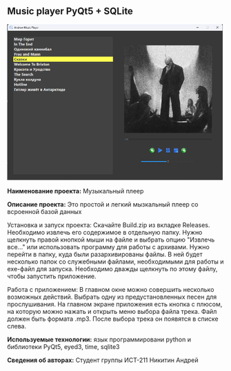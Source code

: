 ## Music player PyQt5 + SQLite
<img src="https://github.com/DushaHrusha/Music-player/raw/v6/Music-player.png" width="500">

<b>Наименование проекта:</b> Музыкальный плеер

<b>Описание проекта:</b> Это простой и легкий мызкальный плеер со всроенной базой данных

Установка и запуск проекта: Скачайте Build.zip из вкладке Releases. Необходимо извлечь его содержимое в отдельную папку. Нужно щелкнуть правой кнопкой мыши на файле и выбрать опцию "Извлечь все..." или использовать программу для работы с архивами. 
Нужно перейти в папку, куда были разархивированы файлы. В ней будет несколько папок со служебными файлами, необходимыми для работы и exe-файл для запуска. 
Необходимо дважды щелкнуть по этому файлу, чтобы запустить приложение. 

Работа с приложением:
В главном окне можно совершить несколько возможных действий.
Выбрать одну из предустановленных песен для прослушивания.
На главном экране приложения есть кнопка с плюсом, на которую можно нажать и открыть меню выбора файла трека. Файл должен быть формата .mp3. После выбора трека он появятся в списке слева.

<b>Используемые технологии:</b> язык программировани python и библиотеки PyQt5, eyed3, time, sqlite3

<b>Сведения об авторах:</b> Студент группы ИСТ-211 Никитин Андрей
